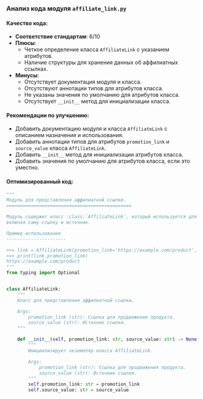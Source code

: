 ### **Анализ кода модуля `affiliate_link.py`**

#### **Качество кода**:
- **Соответствие стандартам**: 6/10
- **Плюсы**:
    - Четкое определение класса `AffiliateLink` с указанием атрибутов.
    - Наличие структуры для хранения данных об аффилиатных ссылках.
- **Минусы**:
    - Отсутствует документация модуля и класса.
    - Отсутствуют аннотации типов для атрибутов класса.
    - Не указаны значения по умолчанию для атрибутов класса.
    - Отсутствует `__init__` метод для инициализации класса.

#### **Рекомендации по улучшению**:
- Добавить документацию модуля и класса `AffiliateLink` с описанием назначения и использования.
- Добавить аннотации типов для атрибутов `promotion_link` и `source_value` класса `AffiliateLink`.
- Добавить `__init__` метод для инициализации атрибутов класса.
- Добавить значения по умолчанию для атрибутов класса, если это уместно.

#### **Оптимизированный код**:
```python
"""
Модуль для представления аффилиатной ссылки.
==============================================

Модуль содержит класс :class:`AffiliateLink`, который используется для хранения информации об аффилиатной ссылке,
включая саму ссылку и источник.

Пример использования
----------------------

>>> link = AffiliateLink(promotion_link='https://example.com/product', source_value='example')
>>> print(link.promotion_link)
https://example.com/product
"""
from typing import Optional


class AffiliateLink:
    """
    Класс для представления аффилиатной ссылки.

    Args:
        promotion_link (str): Ссылка для продвижения продукта.
        source_value (str): Источник ссылки.
    """

    def __init__(self, promotion_link: str, source_value: str) -> None:
        """
        Инициализирует экземпляр класса AffiliateLink.

        Args:
            promotion_link (str): Ссылка для продвижения продукта.
            source_value (str): Источник ссылки.
        """
        self.promotion_link: str = promotion_link
        self.source_value: str = source_value